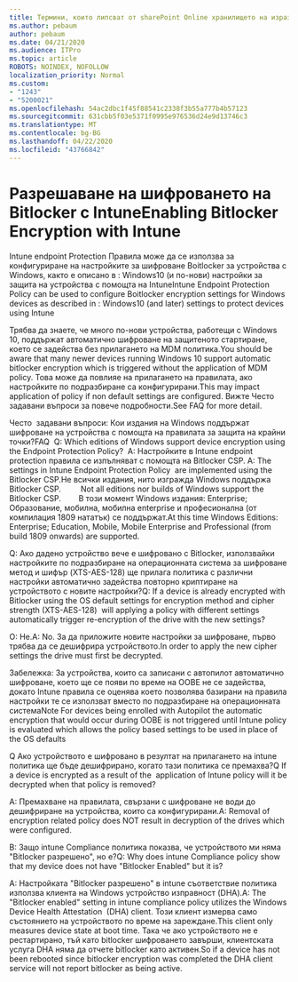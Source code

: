 ```yaml
---
title: Термини, които липсват от sharePoint Online хранилището на изрази
ms.author: pebaum
author: pebaum
ms.date: 04/21/2020
ms.audience: ITPro
ms.topic: article
ROBOTS: NOINDEX, NOFOLLOW
localization_priority: Normal
ms.custom:
- "1243"
- "5200021"
ms.openlocfilehash: 54ac2dbc1f45f88541c2338f3b55a777b4b57123
ms.sourcegitcommit: 631cbb5f03e5371f0995e976536d24e9d13746c3
ms.translationtype: MT
ms.contentlocale: bg-BG
ms.lasthandoff: 04/22/2020
ms.locfileid: "43766842"
---
```

# <a name="enabling-bitlocker-encryption-with-intune"></a><span data-ttu-id="eaf70-102">Разрешаване на шифроването на Bitlocker с Intune</span><span class="sxs-lookup"><span data-stu-id="eaf70-102">Enabling Bitlocker Encryption with Intune</span></span>

<span data-ttu-id="eaf70-103">Intune endpoint Protection Правила може да се използва за конфигуриране на настройките за шифроване Boitlocker за устройства с Windows, както е описано в : Windows10 (и по-нови) настройки за защита на устройства с помощта на Intune</span><span class="sxs-lookup"><span data-stu-id="eaf70-103">Intune Endpoint Protection Policy can be used to configure Boitlocker encryption settings for Windows devices as described in : Windows10 (and later) settings to protect devices using Intune</span></span>

<span data-ttu-id="eaf70-104">Трябва да знаете, че много по-нови устройства, работещи с Windows 10, поддържат автоматично шифроване на защитеното стартиране, което се задейства без прилагането на MDM политика.</span><span class="sxs-lookup"><span data-stu-id="eaf70-104">You should be aware that many newer devices running Windows 10 support automatic bitlocker encryption which is triggered without the application of MDM policy.</span></span> <span data-ttu-id="eaf70-105">Това може да повлияе на прилагането на правилата, ако настройките по подразбиране са конфигурирани.</span><span class="sxs-lookup"><span data-stu-id="eaf70-105">This may impact application of policy if non default settings are configured.</span></span> <span data-ttu-id="eaf70-106">Вижте Често задавани въпроси за повече подробности.</span><span class="sxs-lookup"><span data-stu-id="eaf70-106">See FAQ for more detail.</span></span>


<span data-ttu-id="eaf70-107">Често  задавани въпроси: Кои издания на Windows поддържат шифроване на устройства с помощта на правилата за защита на крайни точки?</span><span class="sxs-lookup"><span data-stu-id="eaf70-107">FAQ  Q: Which editions of Windows support device encryption using the Endpoint Protection Policy?</span></span>
<span data-ttu-id="eaf70-108"> A: Настройките в Intune endpoint protection правила се изпълняват с помощта на Bitlocker CSP.</span><span class="sxs-lookup"><span data-stu-id="eaf70-108"> A: The settings in Intune Endpoint Protection Policy  are implemented using the Bitlocker CSP.</span></span><span data-ttu-id="eaf70-109">Не всички издания, нито изгражда Windows поддържа Bitlocker CSP. 
     </span><span class="sxs-lookup"><span data-stu-id="eaf70-109">  Not all editions nor builds of Windows support the Bitlocker CSP. 
     </span></span> <span data-ttu-id="eaf70-110">В този момент Windows издания: Enterprise; Образование, мобилна, мобилна enterprise и професионална (от компилация 1809 нататък) се поддържат.</span><span class="sxs-lookup"><span data-stu-id="eaf70-110">At this time Windows Editions: Enterprise; Education, Mobile, Mobile Enterprise and Professional (from build 1809 onwards) are supported.</span></span>




<span data-ttu-id="eaf70-111">Q: Ако дадено устройство вече е шифровано с Bitlocker, използвайки настройките по подразбиране на операционната система за шифроване метод и шифър (XTS-AES-128) ще прилага политика с различни настройки автоматично задейства повторно криптиране на устройството с новите настройки?</span><span class="sxs-lookup"><span data-stu-id="eaf70-111">Q: If a device is already encrypted with Bitlocker using the OS default settings for encryption method and cipher strength (XTS-AES-128)  will applying a policy with different settings automatically trigger re-encryption of the drive with the new settings?</span></span>

<span data-ttu-id="eaf70-112">О: Не.</span><span class="sxs-lookup"><span data-stu-id="eaf70-112">A: No.</span></span> <span data-ttu-id="eaf70-113">За да приложите новите настройки за шифроване, първо трябва да се дешифрира устройството.</span><span class="sxs-lookup"><span data-stu-id="eaf70-113">In order to apply the new cipher settings the drive must first be decrypted.</span></span>

<span data-ttu-id="eaf70-114">Забележка: За устройства, които са записани с автопилот автоматично шифроване, което ще се появи по време на OOBE не се задейства, докато Intune правила се оценява което позволява базирани на правила настройки те се използват вместо по подразбиране на операционната система</span><span class="sxs-lookup"><span data-stu-id="eaf70-114">Note For devices being enrolled with Autopilot the automatic encryption that would occur during OOBE is not triggered until Intune policy is evaluated which allows the policy based settings to be used in place of the OS defaults</span></span>




<span data-ttu-id="eaf70-115">Q Ако устройството е шифровано в резултат на прилагането на intune политика ще бъде дешифрирано, когато тази политика се премахва?</span><span class="sxs-lookup"><span data-stu-id="eaf70-115">Q If a device is encrypted as a result of the  application of Intune policy will it be decrypted when that policy is removed?</span></span>

<span data-ttu-id="eaf70-116">A: Премахване на правилата, свързани с шифроване не води до дешифриране на устройства, които са конфигурирани.</span><span class="sxs-lookup"><span data-stu-id="eaf70-116">A: Removal of encryption related policy does NOT result in decryption of the drives which were configured.</span></span>




<span data-ttu-id="eaf70-117">В: Защо intune Compliance политика показва, че устройството ми няма "Bitlocker разрешено", но е?</span><span class="sxs-lookup"><span data-stu-id="eaf70-117">Q: Why does intune Compliance policy show that my device does not have "Bitlocker Enabled" but it is?</span></span>

<span data-ttu-id="eaf70-118">A: Настройката "Bitlocker разрешено" в intune съответствие политика използва клиента на Windows устройство изправност (DHA).</span><span class="sxs-lookup"><span data-stu-id="eaf70-118">A: The "Bitlocker enabled" setting in intune compliance policy utilizes the Windows Device Health Attestation  (DHA) client.</span></span> <span data-ttu-id="eaf70-119">Този клиент измерва само състоянието на устройството по време на зареждане.</span><span class="sxs-lookup"><span data-stu-id="eaf70-119">This client only measures device state at boot time.</span></span> <span data-ttu-id="eaf70-120">Така че ако устройството не е рестартирано, тъй като bitlocker шифроването завърши, клиентската услуга DHA няма да отчете bitlocker като активен.</span><span class="sxs-lookup"><span data-stu-id="eaf70-120">So if a device has not been rebooted since bitlocker encryption was completed the DHA client service will not report bitlocker as being active.</span></span>
